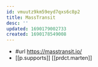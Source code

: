 ```yaml
---
id: vmuutz9km59eyd7qxs6c8p2
title: MassTransit
desc: ''
updated: 1690179002733
created: 1690178549008
---
```


- #url https://masstransit.io/
- [[p.supports]] [[prdct.marten]]